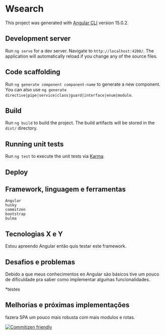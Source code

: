 # Wsearch

This project was generated with [Angular CLI](https://github.com/angular/angular-cli) version 15.0.2.

## Development server

Run `ng serve` for a dev server. Navigate to `http://localhost:4200/`. The application will automatically reload if you change any of the source files.

## Code scaffolding

Run `ng generate component component-name` to generate a new component. You can also use `ng generate directive|pipe|service|class|guard|interface|enum|module`.

## Build

Run `ng build` to build the project. The build artifacts will be stored in the `dist/` directory.

## Running unit tests

Run `ng test` to execute the unit tests via [Karma](https://karma-runner.github.io).

## Deploy


## Framework, linguagem e ferramentas

    Angular
    husky
    commitzen
    bootstrap
    bulma

## Tecnologias X e Y

Estou apreendo Angular então quis testar este framework.

## Desafios e problemas

Debido a que meus conhecimentos en Angular são  básicos tive um pouco de dificuldade pra saber como implementar algumas funcionalidades.


*testes

## Melhorias e próximas implementações

fazera SPA  um pouco mais robusta com mais modulos e rotas.  


[![Commitizen friendly](https://img.shields.io/badge/commitizen-friendly-brightgreen.svg)](http://commitizen.github.io/cz-cli/)